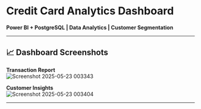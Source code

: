# Credit Card Analytics Dashboard  
**Power BI + PostgreSQL | Data Analytics | Customer Segmentation**

---

## 📈 Dashboard Screenshots

**Transaction Report**  
![Screenshot 2025-05-23 003343](https://github.com/user-attachments/assets/ebab17a7-fb15-46b3-affb-e3b909eea001)

**Customer Insights**  
![Screenshot 2025-05-23 003404](https://github.com/user-attachments/assets/5dd31f2e-2f95-4c15-aa1e-bc07e04e5a25)


---
